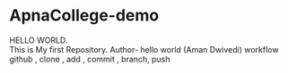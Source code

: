 # ApnaCollege-demo
HELLO WORLD. <br>This is My first Repository.
Author- hello world (Aman Dwivedi)
workflow
github , clone , add , commit , branch, push

